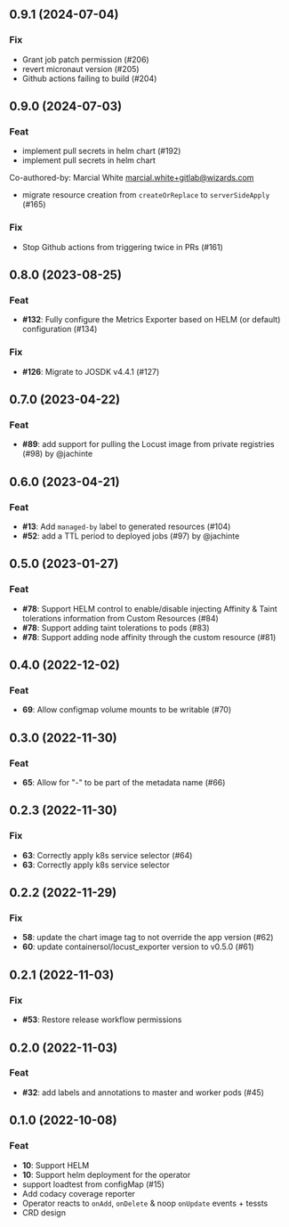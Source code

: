 ## 0.9.1 (2024-07-04)

### Fix

- Grant job patch permission (#206)
- revert micronaut version (#205)
- Github actions failing to build (#204)

## 0.9.0 (2024-07-03)

### Feat

- implement pull secrets in helm chart  (#192)
- implement pull secrets in helm chart

Co-authored-by: Marcial White <marcial.white+gitlab@wizards.com>
- migrate resource creation from `createOrReplace` to `serverSideApply` (#165)

### Fix

- Stop Github actions from triggering twice in PRs (#161)

## 0.8.0 (2023-08-25)

### Feat

- **#132**: Fully configure the Metrics Exporter based on HELM (or default) configuration (#134)

### Fix

- **#126**: Migrate to JOSDK v4.4.1 (#127)

## 0.7.0 (2023-04-22)

### Feat

- **#89**: add support for pulling the Locust image from private registries (#98) by @jachinte

## 0.6.0 (2023-04-21)

### Feat

- **#13**: Add `managed-by` label to generated resources (#104)
- **#52**: add a TTL period to deployed jobs (#97) by @jachinte

## 0.5.0 (2023-01-27)

### Feat

- **#78**: Support HELM control to enable/disable injecting Affinity & Taint tolerations information from Custom Resources (#84)
- **#78**: Support adding taint tolerations to pods (#83)
- **#78**: Support adding node affinity through the custom resource (#81)

## 0.4.0 (2022-12-02)

### Feat

- **69**: Allow configmap volume mounts to be writable (#70)

## 0.3.0 (2022-11-30)

### Feat

- **65**: Allow for "-" to be part of the metadata name (#66)

## 0.2.3 (2022-11-30)

### Fix

- **63**: Correctly apply k8s service selector (#64)
- **63**: Correctly apply k8s service selector

## 0.2.2 (2022-11-29)

### Fix

- **58**: update the chart image tag to not override the app version (#62)
- **60**: update containersol/locust_exporter version to v0.5.0 (#61)

## 0.2.1 (2022-11-03)

### Fix

- **#53**: Restore release workflow permissions

## 0.2.0 (2022-11-03)

### Feat

- **#32**: add labels and annotations to master and worker pods (#45)

## 0.1.0 (2022-10-08)

### Feat

- **10**: Support HELM
- **10**: Support helm deployment for the operator
- support loadtest from configMap  (#15)
- Add codacy coverage reporter
- Operator reacts to `onAdd`, `onDelete` & noop `onUpdate` events + tessts
- CRD design
